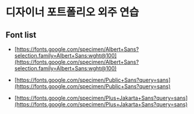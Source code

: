 # 디자이너 포트폴리오 외주 연습

## Font list

- [https://fonts.google.com/specimen/Albert+Sans?selection.family=Albert+Sans:wght@100](https://fonts.google.com/specimen/Albert+Sans?selection.family=Albert+Sans:wght@100)

- [https://fonts.google.com/specimen/Public+Sans?query=sans](https://fonts.google.com/specimen/Public+Sans?query=sans)
- [https://fonts.google.com/specimen/Plus+Jakarta+Sans?query=sans](https://fonts.google.com/specimen/Plus+Jakarta+Sans?query=sans)